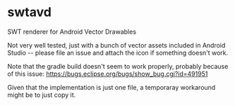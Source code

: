 # swtavd
SWT renderer for Android Vector Drawables

Not very well tested, just with a bunch of vector assets included in Android Studio -- please file an issue and attach the icon if something doesn't work. 

Note that the gradle build doesn't seem to work properly, probably because of this issue: 
https://bugs.eclipse.org/bugs/show_bug.cgi?id=491951

Given that the implementation is just one file, a temporaray workaround might be to just copy it.
